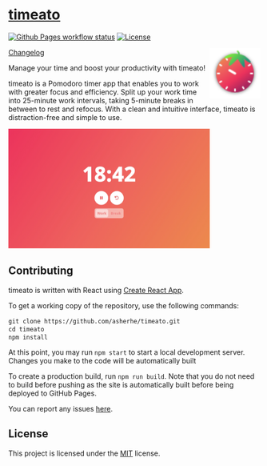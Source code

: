 # [timeato](https://asherhe.github.io/timeato/)

[![Github Pages workflow status](https://img.shields.io/github/actions/workflow/status/asherhe/timeato/static.yml?logo=github)](https://github.com/asherhe/timeato/actions/workflows/static.yml)
[![License](https://img.shields.io/github/license/asherhe/timeato)](LICENSE)

<img src="public/img/icon.svg" alt="logo" align="right" width="20%" />

[Changelog](CHANGELOG.md)

Manage your time and boost your productivity with timeato!

timeato is a Pomodoro timer app that enables you to work with greater focus and efficiency. Split up your work time into 25-minute work intervals, taking 5-minute breaks in between to rest and refocus. With a clean and intuitive interface, timeato is distraction-free and simple to use.

<img src="screenshot.png" alt="timeato screenshot" width="80%" />

## Contributing

timeato is written with React using [Create React App](https://github.com/facebook/create-react-app/).

To get a working copy of the repository, use the following commands:

```
git clone https://github.com/asherhe/timeato.git
cd timeato
npm install
```

At this point, you may run `npm start` to start a local development server. Changes you make to the code will be automatically built

To create a production build, run `npm run build`. Note that you do not need to build before pushing as the site is automatically built before being deployed to GitHub Pages.

You can report any issues [here](https://github.com/asherhe/timeato/issues/new).

## License

This project is licensed under the [MIT](LICENSE) license.

